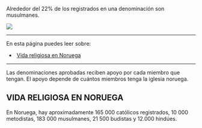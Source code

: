 Alrededor del 22% de los registrados en una denominación son musulmanes.

![](https://cdn.kursoria.no/pensum/elements/-_nhbgvf.jpg)

---

En esta página puedes leer sobre:

-    [Vida religiosa en Noruega](#vida-religiosa-en-noruega)

---

Las denominaciones aprobadas reciben apoyo por cada miembro que tengan. El apoyo depende de cuántos miembros tenga la iglesia noruega.

## VIDA RELIGIOSA EN NORUEGA

En Noruega, hay aproximadamente 165 000 católicos registrados, 10 000 metodistas, 183 000 musulmanes, 21 500 budistas y 12.000 hindúes.